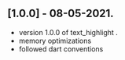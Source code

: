 ## [1.0.0] - 08-05-2021.

* version 1.0.0 of text_highlight . 
* memory optimizations
* followed dart conventions


